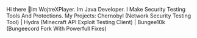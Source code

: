  Hi there 👋Im WojtreXPlayer. 
Im Java Developer.
I Make Security Testing Tools And Protections.
My Projects:
Chernobyl (Network Security Testing Tool) | Hydra (Minecraft API Exploit Testing Client) | Bungee10k (Bungeecord Fork With Powerfull Fixes)






